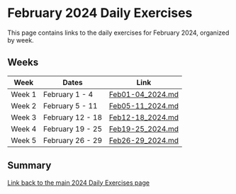 # February 2024 Daily Exercises

This page contains links to the daily exercises for February 2024, organized by week.

## Weeks

| Week   | Dates            | Link                                 |
|--------|------------------|--------------------------------------|
| Week 1 | February 1 - 4   | [Feb01-04_2024.md](Feb01-04_2024.md) |
| Week 2 | February 5 - 11  | [Feb05-11_2024.md](Feb05-11_2024.md) |
| Week 3 | February 12 - 18 | [Feb12-18_2024.md](Feb12-18_2024.md) |
| Week 4 | February 19 - 25 | [Feb19-25_2024.md](Feb19-25_2024.md) |
| Week 5 | February 26 - 29 | [Feb26-29_2024.md](Feb26-29_2024.md) |

## Summary

[Link back to the main 2024 Daily Exercises page](2024-Daily-Exercises.md)